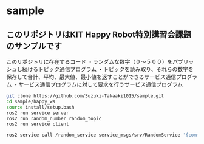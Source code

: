 # sample
## このリポジトリはKIT Happy Robot特別講習会課題のサンプルです

このリポジトリに存在するコード
・ランダムな数字（０〜５００）をパブリッシュし続けるトピック通信プログラム
・トピックを読み取り、それらの数字を保存して合計、平均、最大値、最小値を返すことができるサービス通信プログラム
・サービス通信プログラムに対して要求を行うサービス通信プログラム

```bash
git clone https://github.com/Suzuki-Takaaki1015/sample.git
cd sample/happy_ws
source install/setup.bash
ros2 run service server
ros2 run random_number random_topic
ros2 run service client

ros2 service call /random_service service_msgs/srv/RandomService '{command: "合計"}'